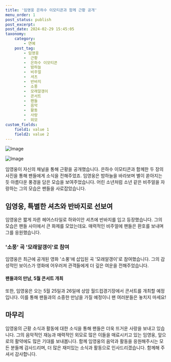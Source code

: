 ```yaml
---
title: '임영웅 은하수 이모티콘과 함께 근황 공개'
menu_order: 1
post_status: publish
post_excerpt: 
post_date: 2024-02-29 15:45:05
taxonomy:
    category:
        - 연예
    post_tag:
        - 임영웅
        -  근황
        -  은하수 이모티콘
        -  밤하늘
        -  비주얼
        -  셔츠
        -  반바지
        -  소풍
        -  모래알갱이
        -  콘서트
        -  팬들
        -  음악
        -  활동
        -  사랑
        -  외모
custom_fields:
    field1: value 1
    field2: value 2
---
```


![Image](https://mimgnews.pstatic.net/image/112/2024/02/29/202402282141331704077_20240228214753_01_20240229045601368.jpg?type=w540)

![Image](https://ssl.pstatic.net/mimgnews/image/112/2024/02/29/202402282141331704077_20240228214753_02_20240229045601375.jpg?type=w540)

임영웅이 자신의 채널을 통해 근황을 공개했습니다. 은하수 이모티콘과 함께한 두 장의 사진을 통해 팬들에게 소식을 전해주었죠. 임영웅은 밤하늘을 바라보며 별이 쏟아지는 듯 아름다운 풍경을 담은 모습을 보여주었습니다. 어린 소년처럼 소년 같은 비주얼을 자랑하는 그의 모습은 팬들을 사로잡았습니다.
## 임영웅, 특별한 셔츠와 반바지로 선보여
임영웅은 짧게 자른 헤어스타일로 하와이안 셔츠에 반바지를 입고 등장했습니다. 그의 모습은 팬들 사이에서 큰 화제를 모았는데요. 매력적인 비주얼에 팬들은 환호를 보내며 그를 응원했습니다.
### '소풍' 곡 '모래알갱이'로 참여
임영웅은 최근에 공개된 영화 '소풍'에 삽입된 곡 '모래알갱이'로 참여했습니다. 그의 감성적인 보이스가 영화에 어우러져 관객들에게 더 깊은 여운을 전해주었습니다.
#### 팬들과의 만남, 5월 콘서트 개최
또한, 임영웅은 오는 5월 25일과 26일에 상암 월드컵경기장에서 콘서트를 개최할 예정입니다. 이를 통해 팬들과의 소중한 만남을 가질 예정이니 팬 여러분들은 놓치지 마세요!
## 마무리
임영웅의 근황 소식과 활동에 대한 소식을 통해 팬들은 더욱 뜨거운 사랑을 보내고 있습니다. 그의 음악적인 재능과 매력적인 외모로 많은 이들을 매료시키고 있는 임영웅, 앞으로의 활약에도 많은 기대를 보내봅니다. 함께 임영웅의 음악과 활동을 응원해주시는 모든 분들께 감사드리며, 더 많은 재미있는 소식과 활동으로 인사드리겠습니다. 함께해 주셔서 감사합니다.
